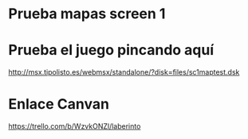 # Prueba mapas screen 1
# Prueba el juego pincando aquí
http://msx.tipolisto.es/webmsx/standalone/?disk=files/sc1maptest.dsk

# Enlace Canvan
https://trello.com/b/WzvkONZl/laberinto